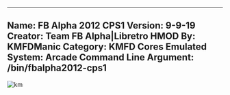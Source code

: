 -----------------------
Name: FB Alpha 2012 CPS1
Version: 9-9-19
Creator: Team FB Alpha|Libretro
HMOD By: KMFDManic
Category: KMFD Cores
Emulated System: Arcade
Command Line Argument: /bin/fbalpha2012-cps1
-----------------------
![km](https://i.imgur.com/VnsZELZ.png)
